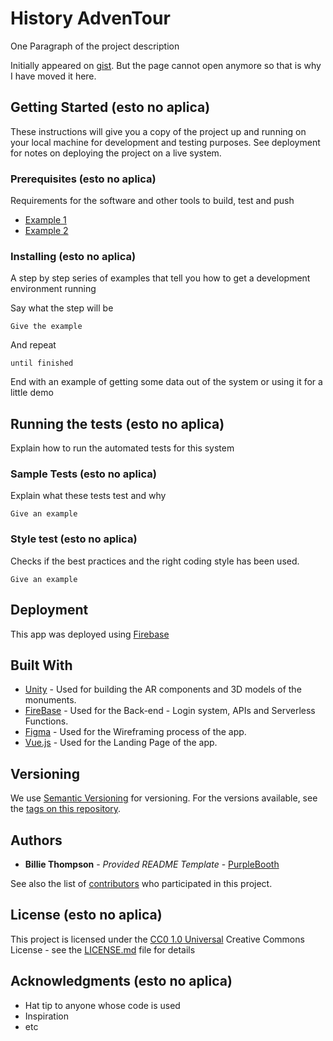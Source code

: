 # History AdvenTour

One Paragraph of the project description

Initially appeared on
[gist](https://gist.github.com/PurpleBooth/109311bb0361f32d87a2). But the page cannot open anymore so that is why I have moved it here.

## Getting Started (esto no aplica)

These instructions will give you a copy of the project up and running on
your local machine for development and testing purposes. See deployment
for notes on deploying the project on a live system.

### Prerequisites (esto no aplica)

Requirements for the software and other tools to build, test and push 
- [Example 1](https://www.example.com)
- [Example 2](https://www.example.com)

### Installing (esto no aplica)

A step by step series of examples that tell you how to get a development
environment running

Say what the step will be

    Give the example

And repeat

    until finished

End with an example of getting some data out of the system or using it
for a little demo

## Running the tests (esto no aplica)

Explain how to run the automated tests for this system

### Sample Tests (esto no aplica)

Explain what these tests test and why

    Give an example

### Style test (esto no aplica)

Checks if the best practices and the right coding style has been used.

    Give an example

## Deployment

This app was deployed using [Firebase](https://firebase.google.com/)

## Built With

  - [Unity](https://unity.com/pages/unity-pro-buy-now?gclid=CjwKCAjwt8uGBhBAEiwAayu_9a2BwcJB_rxvkxDhDVchsx9uejgM7G4HO_E6-vGsWJLf8ApS1RGMmRoCwKUQAvD_BwE) - Used for building the AR components and 3D models of the monuments.
  - [FireBase](https://firebase.google.com/) - Used for the Back-end - Login system, APIs and Serverless Functions.
  - [Figma](https://www.figma.com/) - Used for the Wireframing process of the app.
  - [Vue.js](https://vuejs.org/) - Used for the Landing Page of the app. 

## Versioning

We use [Semantic Versioning](http://semver.org/) for versioning. For the versions
available, see the [tags on this
repository](https://github.com/PurpleBooth/a-good-readme-template/tags).

## Authors

  - **Billie Thompson** - *Provided README Template* -
    [PurpleBooth](https://github.com/PurpleBooth)

See also the list of
[contributors](https://github.com/PurpleBooth/a-good-readme-template/contributors)
who participated in this project.

## License (esto no aplica)

This project is licensed under the [CC0 1.0 Universal](LICENSE.md)
Creative Commons License - see the [LICENSE.md](LICENSE.md) file for
details

## Acknowledgments (esto no aplica)

  - Hat tip to anyone whose code is used
  - Inspiration
  - etc

